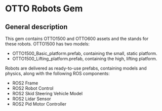 # OTTO Robots Gem

<!-- ![](docs/images/OttoRobots.png) -->

## General description

This gem contains OTTO1500 and OTTO600 assets and the stands for these robots.
OTTO1500 has two models:
- OTTO1500_Basic_platform.prefab, containing the small, static platform.
- OTTO1500_Lifting_platform.prefab, containing the high, lifting platform.

Robots are delivered as ready-to-use prefabs, containing models and physics, along with the following ROS components:
- ROS2 Frame
- ROS2 Robot Control
- ROS2 Skid Steering Vehicle Model
- ROS2 Lidar Sensor
- ROS2 Pid Motor Controller
